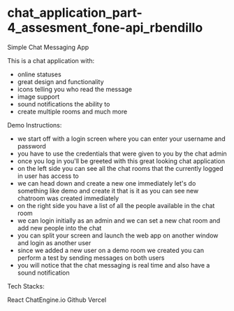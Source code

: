 # chat_application_part-4_assesment_fone-api_rbendillo
 Simple Chat Messaging App

This is a chat application with:

- online statuses 
- great design and functionality
- icons telling you who read the message
- image support
- sound notifications the ability to
- create multiple rooms and much more

Demo Instructions:
- we start off with a login screen where you can enter your username and password
- you have to use the credentials that were given to you by the chat admin
- once you log in you'll be greeted with this great looking chat application
- on the left side you can see all the chat rooms that the currently logged in user has access to
- we can head down and create a new one immediately let's do something like demo and create it that is it as you can see new chatroom was created immediately
- on the right side you have a list of all the people available in the chat room
- we can login initially as an admin and we can set a new chat room and add new people into the chat
- you can split your screen and launch the web app on another window and login as another user
- since we added a new user on a demo room we created you can perform a test by sending messages on both users
- you will notice that the chat messaging is real time and also have a sound notification


Tech Stacks:

React
ChatEngine.io
Github
Vercel

